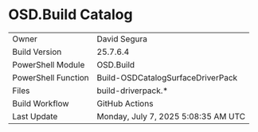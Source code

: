 ﻿# OSD.Build Catalog

| | |
|-|-|
| Owner | David Segura |
| Build Version | 25.7.6.4 |
| PowerShell Module | OSD.Build |
| PowerShell Function | Build-OSDCatalogSurfaceDriverPack |
| Files | build-driverpack.* |
| Build Workflow | GitHub Actions |
| Last Update | Monday, July 7, 2025 5:08:35 AM UTC |
